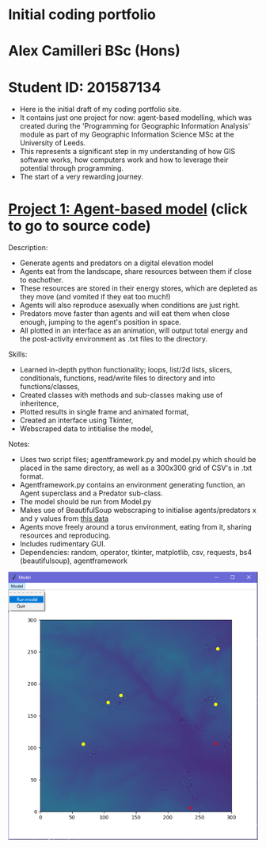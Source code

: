 # Initial coding portfolio
# Alex Camilleri BSc (Hons)
# Student ID: 201587134
* Here is the initial draft of my coding portfolio site.
* It contains just one project for now: agent-based modelling, which was created during the 'Programming for Geographic Information Analysis' module as part of my Geographic Information Science MSc at the University of Leeds.
* This represents a significant step in my understanding of how GIS software works, how computers work and how to leverage their potential through programming.
* The start of a very rewarding journey.

# [Project 1: Agent-based model](https://github.com/Jiinglelocks/Agent-based-modelling/tree/main/Model) (click to go to source code)
Description:
* Generate agents and predators on a digital elevation model
* Agents eat from the landscape, share resources between them if close to eachother.
* These resources are stored in their energy stores, which are depleted as they move (and vomited if they eat too much!)
* Agents will also reproduce asexually when conditions are just right.
* Predators move faster than agents and will eat them when close enough, jumping to the agent's position in space.
* All plotted in an interface as an animation, will output total energy and the post-activity environment as .txt files to the directory.

Skills:
* Learned in-depth python functionality; loops, list/2d lists, slicers, conditionals, functions, read/write files to directory and into functions/classes,
* Created classes with methods and sub-classes making use of inheritence,
* Plotted results in single frame and animated format,
* Created an interface using Tkinter,
* Webscraped data to intitialise the model,

Notes:
* Uses two script files; agentframework.py and model.py which should be placed in the same directory, as well as a 300x300 grid of CSV's in .txt format. 
* Agentframework.py contains an environment generating function, an Agent superclass and a Predator sub-class.
* The model should be run from Model.py
* Makes use of BeautifulSoup webscraping to initialise agents/predators x and y values from [this data](https://jiinglelocks.github.io/Agent-based-modelling/Model/data2.html)
* Agents move freely around a torus environment, eating from it, sharing resources and reproducing.
* Includes rudimentary GUI.
* Dependencies: random, operator, tkinter, matplotlib, csv, requests, bs4 (beautifulsoup), agentframework

![](https://github.com/Jiinglelocks/Agent-based-modelling/blob/main/placeholder.png)


